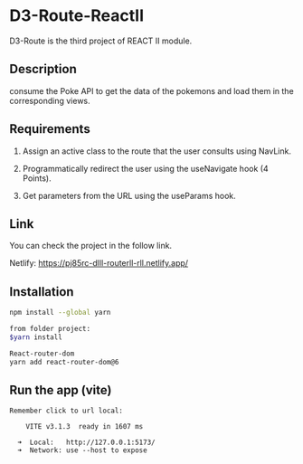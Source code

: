 # D3-Route-ReactII

D3-Route is the third project of REACT II module. 

## Description

consume the Poke API to get the data of the pokemons and load them in the corresponding views.


## Requirements

1. Assign an active class to the route that the user consults using NavLink.

2. Programmatically redirect the user using the useNavigate hook (4 Points).

3. Get parameters from the URL using the useParams hook.

## Link
You can check the project in the follow link.

Netlify:  https://pj85rc-dlll-routerll-rll.netlify.app/

## Installation

```bash - yarn/vite
npm install --global yarn

from folder project:
$yarn install

React-router-dom
yarn add react-router-dom@6
```

## Run the app (vite)
```$yarn dev
Remember click to url local:

    VITE v3.1.3  ready in 1607 ms

  ➜  Local:   http://127.0.0.1:5173/
  ➜  Network: use --host to expose
```